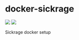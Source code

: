 # docker-sickrage
[![](https://images.microbadger.com/badges/image/vladshub/sickragetv.svg)](http://microbadger.com/images/vladshub/sickragetv "Get your own image badge on microbadger.com")
[![](https://images.microbadger.com/badges/version/vladshub/sickragetv.svg)](http://microbadger.com/images/vladshub/sickragetv "Get your own version badge on microbadger.com")

Sickrage docker setup
